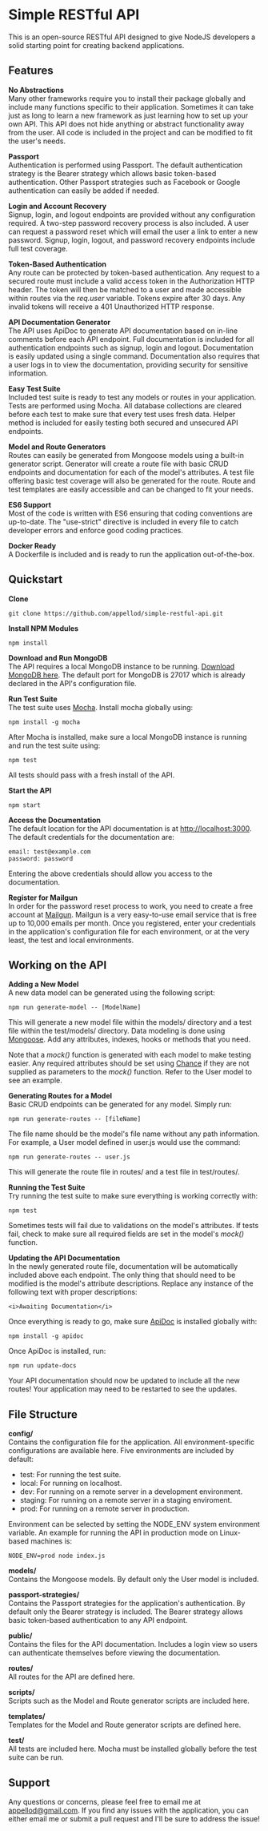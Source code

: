 # Simple RESTful API
This is an open-source RESTful API designed to give NodeJS developers a solid
starting point for creating backend applications.

## Features

**No Abstractions**  
Many other frameworks require you to install their package globally and include
many functions specific to their application. Sometimes it can take just as long
to learn a new framework as just learning how to set up your own API. This API
does not hide anything or abstract functionality away from the user. All code
is included in the project and can be modified to fit the user's needs.

**Passport**  
Authentication is performed using Passport. The default authentication strategy
is the Bearer strategy which allows basic token-based authentication. Other
Passport strategies such as Facebook or Google authentication can easily be
added if needed.

**Login and Account Recovery**  
Signup, login, and logout endpoints are provided without any configuration required.
A two-step password recovery process is also included. A user can request a password
reset which will email the user a link to enter a new password. Signup, login,
logout, and password recovery endpoints include full test coverage.

**Token-Based Authentication**  
Any route can be protected by token-based authentication. Any request to a
secured route must include a valid access token in the Authorization HTTP
header. The token will then be matched to a user and made accessible within
routes via the *req.user* variable. Tokens expire after 30 days. Any invalid
tokens will receive a 401 Unauthorized HTTP response.

**API Documentation Generator**  
The API uses ApiDoc to generate API documentation based on in-line comments
before each API endpoint. Full documentation is included for all authentication endpoints such as signup, login and logout. Documentation is easily updated
using a single command. Documentation also requires that a user logs in to
view the documentation, providing security for sensitive information.

**Easy Test Suite**  
Included test suite is ready to test any models or routes in your application.
Tests are performed using Mocha. All database collections are cleared before
each test to make sure that every test uses fresh data. Helper method is
included for easily testing both secured and unsecured API endpoints.

**Model and Route Generators**  
Routes can easily be generated from Mongoose models using a built-in generator
script. Generator will create a route file with basic CRUD endpoints and
documentation for each of the model's attributes. A test file offering basic
test coverage will also be generated for the route. Route and test templates
are easily accessible and can be changed to fit your needs.

**ES6 Support**  
Most of the code is written with ES6 ensuring that coding conventions are
up-to-date. The "use-strict" directive is included in every file to catch
developer errors and enforce good coding practices.

**Docker Ready**  
A Dockerfile is included and is ready to run the application out-of-the-box.


## Quickstart

**Clone**  
```
git clone https://github.com/appellod/simple-restful-api.git
```

**Install NPM Modules**  
```
npm install
```

**Download and Run MongoDB**  
The API requires a local MongoDB instance to be running. [Download MongoDB here](https://www.mongodb.com/). The default port for MongoDB is 27017 which
is already declared in the API's configuration file.

**Run Test Suite**  
The test suite uses [Mocha](https://mochajs.org/). Install mocha globally using:
```
npm install -g mocha
```
After Mocha is installed, make sure a local MongoDB instance is running and run
the test suite using:
```
npm test
```
All tests should pass with a fresh install of the API.

**Start the API**  
```
npm start
```

**Access the Documentation**  
The default location for the API documentation is at
[http://localhost:3000](http://localhost:3000). The default credentials for the
documentation are:
```
email: test@example.com  
password: password
```
Entering the above credentials should allow you access to the documentation.

**Register for Mailgun**  
In order for the password reset process to work, you need to create a free
account at [Mailgun](https://www.mailgun.com/). Mailgun is a very easy-to-use
email service that is free up to 10,000 emails per month. Once you registered,
enter your credentials in the application's configuration file for each
environment, or at the very least, the test and local environments.

## Working on the API

**Adding a New Model**  
A new data model can be generated using the following script:
```
npm run generate-model -- [ModelName]
```
This will generate a new model file within the models/ directory and a test file
within the test/models/ directory. Data modeling is done using [Mongoose](http://mongoosejs.com/). Add any attributes, indexes, hooks or 
methods that you need.

Note that a *mock()* function is generated with each model to make testing
easier. Any required attributes should be set using [Chance](https://github.com/chancejs/chancejs) if they are not supplied as
parameters to the *mock()* function. Refer to the User model to see an example.

**Generating Routes for a Model**  
Basic CRUD endpoints can be generated for any model. Simply run:
```
npm run generate-routes -- [fileName]
```
The file name should be the model's file name without any path information. For
example, a User model defined in user.js would use the command:
```
npm run generate-routes -- user.js
```
This will generate the route file in routes/ and a test file in test/routes/.

**Running the Test Suite**  
Try running the test suite to make sure everything is working correctly with:
```
npm test
```
Sometimes tests will fail due to validations on the model's attributes. If tests
fail, check to make sure all required fields are set in the model's *mock()*
function.

**Updating the API Documentation**  
In the newly generated route file, documentation will be automatically included
above each endpoint. The only thing that should need to be modified is the
model's attribute descriptions. Replace any instance of the following text with
proper descriptions:
```
<i>Awaiting Documentation</i>
```
Once everything is ready to go, make sure [ApiDoc](http://apidocjs.com/) is
installed globally with:
```
npm install -g apidoc
```
Once ApiDoc is installed, run:
```
npm run update-docs
```
Your API documentation should now be updated to include all the new routes!
Your application may need to be restarted to see the updates.

## File Structure

**config/**  
Contains the configuration file for the application. All environment-specific
configurations are available here. Five environments are included by default:
* test: For running the test suite.
* local: For running on localhost.
* dev: For running on a remote server in a development environment.
* staging: For running on a remote server in a staging enviroment.
* prod: For running on a remote server in production.

Environment can be selected by setting the NODE_ENV system environment variable.
An example for running the API in production mode on Linux-based machines is:
```
NODE_ENV=prod node index.js
```

**models/**  
Contains the Mongoose models. By default only the User model is included.

**passport-strategies/**  
Contains the Passport strategies for the application's authentication.
By default only the Bearer strategy is included. The Bearer strategy allows
basic token-based authentication to any API endpoint.

**public/**  
Contains the files for the API documentation. Includes a login view so users
can authenticate themselves before viewing the documentation.

**routes/**  
All routes for the API are defined here.

**scripts/**  
Scripts such as the Model and Route generator scripts are included here.

**templates/**  
Templates for the Model and Route generator scripts are defined here.

**test/**  
All tests are included here. Mocha must be installed globally before the test
suite can be run.

## Support
Any questions or concerns, please feel free to email me at appellod@gmail.com.
If you find any issues with the application, you can either email me or submit
a pull request and I'll be sure to address the issue!
